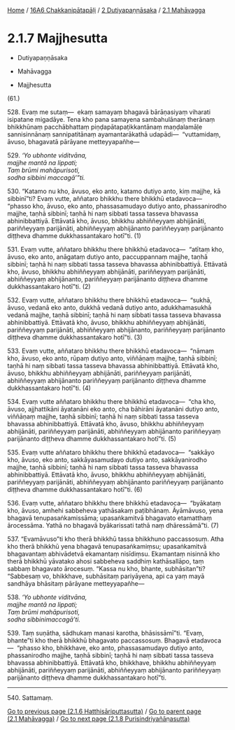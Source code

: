 
[Home](/) / [16A6 Chakkanipātapāḷi](../...md) / [2 Dutiyapaṇṇāsaka](...md) / [2.1 Mahāvagga](../16A6/2/2.1.md)

# 2.1.7 Majjhesutta

* Dutiyapaṇṇāsaka

* Mahāvagga

* Majjhesutta

(61.)

528\. Evaṃ me sutaṃ—  ekaṃ samayaṃ bhagavā bārāṇasiyaṃ viharati isipatane migadāye. Tena kho pana samayena sambahulānaṃ therānaṃ bhikkhūnaṃ pacchābhattaṃ piṇḍapātapaṭikkantānaṃ maṇḍalamāḷe sannisinnānaṃ sannipatitānaṃ ayamantarākathā udapādi—  “vuttamidaṃ, āvuso, bhagavatā pārāyane metteyyapañhe—

529\. _‘Yo ubhonte viditvāna,_  
_majjhe mantā na lippati;_  
_Taṃ brūmi mahāpurisoti,_  
_sodha sibbini maccagā’”ti._  


530\. “Katamo nu kho, āvuso, eko anto, katamo dutiyo anto, kiṃ majjhe, kā sibbinī”ti? Evaṃ vutte, aññataro bhikkhu there bhikkhū etadavoca—  “phasso kho, āvuso, eko anto, phassasamudayo dutiyo anto, phassanirodho majjhe, taṇhā sibbinī; taṇhā hi naṃ sibbati tassa tasseva bhavassa abhinibbattiyā. Ettāvatā kho, āvuso, bhikkhu abhiññeyyaṃ abhijānāti, pariññeyyaṃ parijānāti, abhiññeyyaṃ abhijānanto pariññeyyaṃ parijānanto diṭṭheva dhamme dukkhassantakaro hotī”ti. (1)

531\. Evaṃ vutte, aññataro bhikkhu there bhikkhū etadavoca—  “atītaṃ kho, āvuso, eko anto, anāgataṃ dutiyo anto, paccuppannaṃ majjhe, taṇhā sibbinī; taṇhā hi naṃ sibbati tassa tasseva bhavassa abhinibbattiyā. Ettāvatā kho, āvuso, bhikkhu abhiññeyyaṃ abhijānāti, pariññeyyaṃ parijānāti, abhiññeyyaṃ abhijānanto, pariññeyyaṃ parijānanto diṭṭheva dhamme dukkhassantakaro hotī”ti. (2)

532\. Evaṃ vutte, aññataro bhikkhu there bhikkhū etadavoca—  “sukhā, āvuso, vedanā eko anto, dukkhā vedanā dutiyo anto, adukkhamasukhā vedanā majjhe, taṇhā sibbinī; taṇhā hi naṃ sibbati tassa tasseva bhavassa abhinibbattiyā. Ettāvatā kho, āvuso, bhikkhu abhiññeyyaṃ abhijānāti, pariññeyyaṃ parijānāti, abhiññeyyaṃ abhijānanto, pariññeyyaṃ parijānanto diṭṭheva dhamme dukkhassantakaro hotī”ti. (3)

533\. Evaṃ vutte, aññataro bhikkhu there bhikkhū etadavoca—  “nāmaṃ kho, āvuso, eko anto, rūpaṃ dutiyo anto, viññāṇaṃ majjhe, taṇhā sibbinī; taṇhā hi naṃ sibbati tassa tasseva bhavassa abhinibbattiyā. Ettāvatā kho, āvuso, bhikkhu abhiññeyyaṃ abhijānāti, pariññeyyaṃ parijānāti, abhiññeyyaṃ abhijānanto pariññeyyaṃ parijānanto diṭṭheva dhamme dukkhassantakaro hotī”ti. (4)

534\. Evaṃ vutte aññataro bhikkhu there bhikkhū etadavoca—  “cha kho, āvuso, ajjhattikāni āyatanāni eko anto, cha bāhirāni āyatanāni dutiyo anto, viññāṇaṃ majjhe, taṇhā sibbinī; taṇhā hi naṃ sibbati tassa tasseva bhavassa abhinibbattiyā. Ettāvatā kho, āvuso, bhikkhu abhiññeyyaṃ abhijānāti, pariññeyyaṃ parijānāti, abhiññeyyaṃ abhijānanto pariññeyyaṃ parijānanto diṭṭheva dhamme dukkhassantakaro hotī”ti. (5)

535\. Evaṃ vutte aññataro bhikkhu there bhikkhū etadavoca—  “sakkāyo kho, āvuso, eko anto, sakkāyasamudayo dutiyo anto, sakkāyanirodho majjhe, taṇhā sibbinī; taṇhā hi naṃ sibbati tassa tasseva bhavassa abhinibbattiyā. Ettāvatā kho, āvuso, bhikkhu abhiññeyyaṃ abhijānāti, pariññeyyaṃ parijānāti, abhiññeyyaṃ abhijānanto pariññeyyaṃ parijānanto diṭṭheva dhamme dukkhassantakaro hotī”ti. (6)

536\. Evaṃ vutte, aññataro bhikkhu there bhikkhū etadavoca—  “byākataṃ kho, āvuso, amhehi sabbeheva yathāsakaṃ paṭibhānaṃ. Āyāmāvuso, yena bhagavā tenupasaṅkamissāma; upasaṅkamitvā bhagavato etamatthaṃ ārocessāma. Yathā no bhagavā byākarissati tathā naṃ dhāressāmā”ti. (7)

537\. “Evamāvuso”ti kho therā bhikkhū tassa bhikkhuno paccassosuṃ. Atha kho therā bhikkhū yena bhagavā tenupasaṅkamiṃsu; upasaṅkamitvā bhagavantaṃ abhivādetvā ekamantaṃ nisīdiṃsu. Ekamantaṃ nisinnā kho therā bhikkhū yāvatako ahosi sabbeheva saddhiṃ kathāsallāpo, taṃ sabbaṃ bhagavato ārocesuṃ. “Kassa nu kho, bhante, subhāsitan”ti? “Sabbesaṃ vo, bhikkhave, subhāsitaṃ pariyāyena, api ca yaṃ mayā sandhāya bhāsitaṃ pārāyane metteyyapañhe—

538\. _‘Yo ubhonte viditvāna,_  
_majjhe mantā na lippati;_  
_Taṃ brūmi mahāpurisoti,_  
_sodha sibbinimaccagā’ti._  


539\. Taṃ suṇātha, sādhukaṃ manasi karotha, bhāsissāmī”ti. “Evaṃ, bhante”ti kho therā bhikkhū bhagavato paccassosuṃ. Bhagavā etadavoca—  “phasso kho, bhikkhave, eko anto, phassasamudayo dutiyo anto, phassanirodho majjhe, taṇhā sibbinī; taṇhā hi naṃ sibbati tassa tasseva bhavassa abhinibbattiyā. Ettāvatā kho, bhikkhave, bhikkhu abhiññeyyaṃ abhijānāti, pariññeyyaṃ parijānāti, abhiññeyyaṃ abhijānanto pariññeyyaṃ parijānanto diṭṭheva dhamme dukkhassantakaro hotī”ti.

---

540\. Sattamaṃ.



[Go to previous page (2.1.6 Hatthisāriputtasutta)](2.1.6.md) / [Go to parent page (2.1 Mahāvagga)](../16A6/2/2.1.md) / [Go to next page (2.1.8 Purisindriyañāṇasutta)](2.1.8.md)


